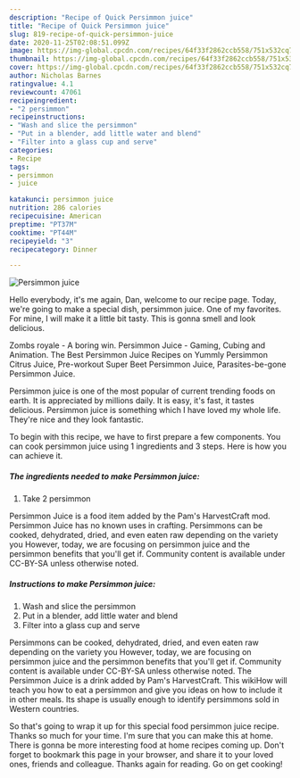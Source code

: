 ```yaml
---
description: "Recipe of Quick Persimmon juice"
title: "Recipe of Quick Persimmon juice"
slug: 819-recipe-of-quick-persimmon-juice
date: 2020-11-25T02:08:51.099Z
image: https://img-global.cpcdn.com/recipes/64f33f2862ccb558/751x532cq70/persimmon-juice-recipe-main-photo.jpg
thumbnail: https://img-global.cpcdn.com/recipes/64f33f2862ccb558/751x532cq70/persimmon-juice-recipe-main-photo.jpg
cover: https://img-global.cpcdn.com/recipes/64f33f2862ccb558/751x532cq70/persimmon-juice-recipe-main-photo.jpg
author: Nicholas Barnes
ratingvalue: 4.1
reviewcount: 47061
recipeingredient:
- "2 persimmon"
recipeinstructions:
- "Wash and slice the persimmon"
- "Put in a blender, add little water and blend"
- "Filter into a glass cup and serve"
categories:
- Recipe
tags:
- persimmon
- juice

katakunci: persimmon juice 
nutrition: 286 calories
recipecuisine: American
preptime: "PT37M"
cooktime: "PT44M"
recipeyield: "3"
recipecategory: Dinner

---
```



![Persimmon juice](https://img-global.cpcdn.com/recipes/64f33f2862ccb558/751x532cq70/persimmon-juice-recipe-main-photo.jpg)

Hello everybody, it's me again, Dan, welcome to our recipe page. Today, we're going to make a special dish, persimmon juice. One of my favorites. For mine, I will make it a little bit tasty. This is gonna smell and look delicious.

Zombs royale - A boring win. Persimmon Juice - Gaming, Cubing and Animation. The Best Persimmon Juice Recipes on Yummly Persimmon Citrus Juice, Pre-workout Super Beet Persimmon Juice, Parasites-be-gone Persimmon Juice.

Persimmon juice is one of the most popular of current trending foods on earth. It is appreciated by millions daily. It is easy, it's fast, it tastes delicious. Persimmon juice is something which I have loved my whole life. They're nice and they look fantastic.


To begin with this recipe, we have to first prepare a few components. You can cook persimmon juice using 1 ingredients and 3 steps. Here is how you can achieve it.

<!--inarticleads1-->

##### The ingredients needed to make Persimmon juice:

1. Take 2 persimmon


Persimmon Juice is a food item added by the Pam&#39;s HarvestCraft mod. Persimmon Juice has no known uses in crafting. Persimmons can be cooked, dehydrated, dried, and even eaten raw depending on the variety you However, today, we are focusing on persimmon juice and the persimmon benefits that you&#39;ll get if. Community content is available under CC-BY-SA unless otherwise noted. 

<!--inarticleads2-->

##### Instructions to make Persimmon juice:

1. Wash and slice the persimmon
1. Put in a blender, add little water and blend
1. Filter into a glass cup and serve


Persimmons can be cooked, dehydrated, dried, and even eaten raw depending on the variety you However, today, we are focusing on persimmon juice and the persimmon benefits that you&#39;ll get if. Community content is available under CC-BY-SA unless otherwise noted. The Persimmon Juice is a drink added by Pam&#39;s HarvestCraft. This wikiHow will teach you how to eat a persimmon and give you ideas on how to include it in other meals. Its shape is usually enough to identify persimmons sold in Western countries. 

So that's going to wrap it up for this special food persimmon juice recipe. Thanks so much for your time. I'm sure that you can make this at home. There is gonna be more interesting food at home recipes coming up. Don't forget to bookmark this page in your browser, and share it to your loved ones, friends and colleague. Thanks again for reading. Go on get cooking!
